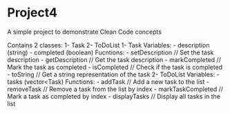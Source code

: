 # Project4
A simple project to demonstrate Clean Code concepts

Contains 2 classes: 1- Task 2- ToDoList
1- Task
  Variables:
    - description (string)
    - completed (boolean)
  Fucntions:
    - setDescription   // Set the task description
    - getDescription   // Get the task description
    - markCompleted    // Mark the task as completed
    - isCompleted      // Check if the task is completed
    - toString         // Get a string representation of the task
2- ToDoList
	Variables:
    - tasks (vector<Task)
  Functions:
    - addTask                 // Add a new task to the list
	  - removeTask				      // Remove a task from the list by index
	  - markTaskCompleted		    // Mark a task as completed by index
	  - displayTasks	          // Display all tasks in the list
